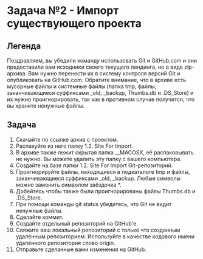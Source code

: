 # Задача №2 - Импорт существующего проекта

## Легенда
Поздравляем, вы убедили команду использовать Git и GitHub.com и они предоставили вам исходники своего текущего лендинга, но в виде zip-архива. Вам нужно перенести их в систему контроля версий Git и опубликовать на GitHub.com. Обратите внимание, что в архиве есть мусорные файлы и системные файлы (папка tmp, файлы, заканчивающиеся суффиксами _old, _backup, Thumbs.db и .DS_Store) и их нужно проигнорировать, так как в противном случае получится, что вы храните ненужные файлы.

## Задача
1. Скачайте по ссылке архив с проектом.
2. Распакуйте из него папку 1.2. Site For Import.
3. В архиве также лежит скрытая папка __MACOSX, её распаковывать не нужно. Вы можете удалить эту папку с вашего компьютера.
4. Создайте на базе папки 1.2. Site For Import Git-репозиторий.
5. Проигнорируйте файлы, находящиеся в подкаталоге tmp и файлы, заканчивающиеся суффиксами _old, _backup. Любые символы можно заменить символом звёздочка *.
6. Добейтесь чтобы также были проигнорированы файлы Thumbs.db и .DS_Store.
7. При помощи команды git status убедитесь, что Git не видит ненужные файлы.
8. Сделайте коммит.
9. Создайте отдельный репозиторий на GitHub'е.
10. Свяжите ваш локальный репозиторий с только что созданным удалённым репозиторием. Используйте в качестве кодового имени удалённого репозитория слово origin.
11. Отправьте сделанные вами изменения на GitHub.
